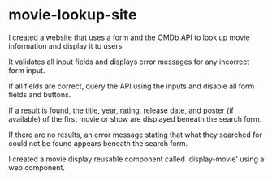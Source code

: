 # movie-lookup-site

I created a website that uses a form and the OMDb API to look up movie information and display it to users.

It validates all input fields and displays error messages for any incorrect form input.

If all fields are correct, query the API using the inputs and disable all form fields and buttons.

If a result is found, the title, year, rating, release date, and poster (if available) of the first movie or show are displayed beneath the search form.

If there are no results, an error message stating that what they searched for could not be found appears beneath the search form.

I created a movie display reusable component called 'display-movie' using a web component.
